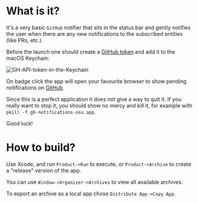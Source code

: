 #  What is it?

It's a very basic `GitHub` notifier that sits in the status bar and gently notifies the user when there are any new notifications to the subscribed entities (like PRs, etc.).

Before the launch one should create a [GitHub token](https://github.com/settings/tokens) and add it to the macOS Keychain:

![GH-API-token-in-the-Keychain](https://user-images.githubusercontent.com/211000/148858206-0b571be7-5665-4870-a8f6-26a2a371583a.png)

On badge click the app will open your favourite browser to show pending notifications on [GitHub](https://github.com/notifications?query=reason%3Aparticipating+is%3Aunread).

Since this is a perfect application it does not give a way to quit it. If you really want to stop it, you should show no mercy and kill it, for example with `pkill -f gh-notifications-osx.app`.

Good luck!

# How to build?

Use Xcode, and run `Product->Run` to execute, or `Product->Archive` to create a "release" version of the app.

You can use `Window->Organizer->Archives` to view all available archives.

To export an archive as a local app chose `Distribute App->Copy App`.
